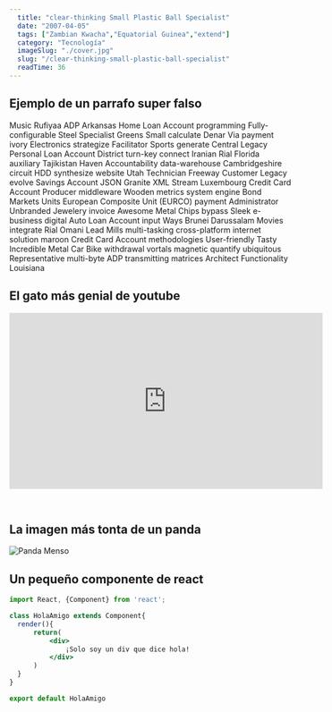 ```yaml
---
  title: "clear-thinking Small Plastic Ball Specialist"
  date: "2007-04-05"
  tags: ["Zambian Kwacha","Equatorial Guinea","extend"]
  category: "Tecnología"
  imageSlug: "./cover.jpg"
  slug: "/clear-thinking-small-plastic-ball-specialist"
  readTime: 36
---
```


## Ejemplo de un parrafo super falso
Music Rufiyaa ADP Arkansas Home Loan Account programming Fully-configurable Steel Specialist Greens Small calculate Denar Via payment ivory Electronics strategize Facilitator Sports generate Central Legacy Personal Loan Account District turn-key connect Iranian Rial Florida auxiliary Tajikistan Haven Accountability data-warehouse Cambridgeshire circuit HDD synthesize website Utah Technician Freeway Customer Legacy evolve Savings Account JSON Granite XML Stream Luxembourg Credit Card Account Producer middleware Wooden metrics system engine Bond Markets Units European Composite Unit (EURCO) payment Administrator Unbranded Jewelery invoice Awesome Metal Chips bypass Sleek e-business digital Auto Loan Account input Ways Brunei Darussalam Movies integrate Rial Omani Lead Mills multi-tasking cross-platform internet solution maroon Credit Card Account methodologies User-friendly Tasty Incredible Metal Car Bike withdrawal vortals magnetic quantify ubiquitous Representative multi-byte ADP transmitting matrices Architect Functionality Louisiana

## El gato más genial de youtube
<iframe width="560" height="315" src="https://www.youtube.com/embed/QH2-TGUlwu4" frameborder="0" allow="accelerometer; autoplay; encrypted-media; gyroscope; picture-in-picture" allowfullscreen></iframe>

&nbsp;
## La imagen más tonta de un panda

![Panda Menso](https://enlaescuela.elnortedecastilla.es/2016/img/noticias/2016/11/582f25a1e3044__550x550.jpg)

## Un pequeño componente de react

```jsx
import React, {Component} from 'react';

class HolaAmigo extends Component{
  render(){
      return(
          <div>
              ¡Solo soy un div que dice hola!
          </div>
      )
  }
}

export default HolaAmigo
```
